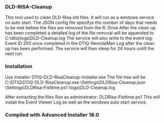 ### DLD-RISA-Cleanup

This tool used to clean DLD-Risa old files.
It will run as a windows service on auto start.
The JSON config file specifys the number of days that needs to be met before the files are removed from the R: Drive
After the clean up has been completed a detailed log of the file removal will be appended to C:\dtiq\logs\DLD-Cleanup.log
The service will also write to the event log:
Event ID 200 once completed in the DTIQ-RemoteMan Log after the clean up has been performed.
The service will then sleep for 24 hours untill the next run.


### Installation
Use Installer DTIQ-DLD-RisaCleanup-Installer.exe
The file tree will be
C:\DTIQ\DTIQ-DLD-RisaCleanup.exe
        \Settings\DLDRisa-Cleanup.json
        \Settings\DLDRisa-Fisttime.ps1
        \logs\DLD-Cleanup.log
        
After extracting the files 
Run as administrator: DLDRisa-Fisttime.ps1
This will install the Event Viewer Log as well as the windows auto start service.


### Compiled with Advanced Installer 18.0
